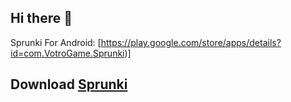 ## Hi there 👋
Sprunki For Android: [https://play.google.com/store/apps/details?id=com.VotroGame.Sprunki)]
## Download [Sprunki](https://play.google.com/store/apps/details?id=com.VotroGame.Sprunki)

<!--
**Sprunki-For-Android/Sprunki-For-Android** is a ✨ _special_ ✨ repository because its `README.md` (this file) appears on your GitHub profile.

Here are some ideas to get you started:

- 🔭 I’m currently working on ...
- 🌱 I’m currently learning ...
- 👯 I’m looking to collaborate on ...
- 🤔 I’m looking for help with ...
- 💬 Ask me about ...
- 📫 How to reach me: ...
- 😄 Pronouns: ...
- ⚡ Fun fact: ...
-->
